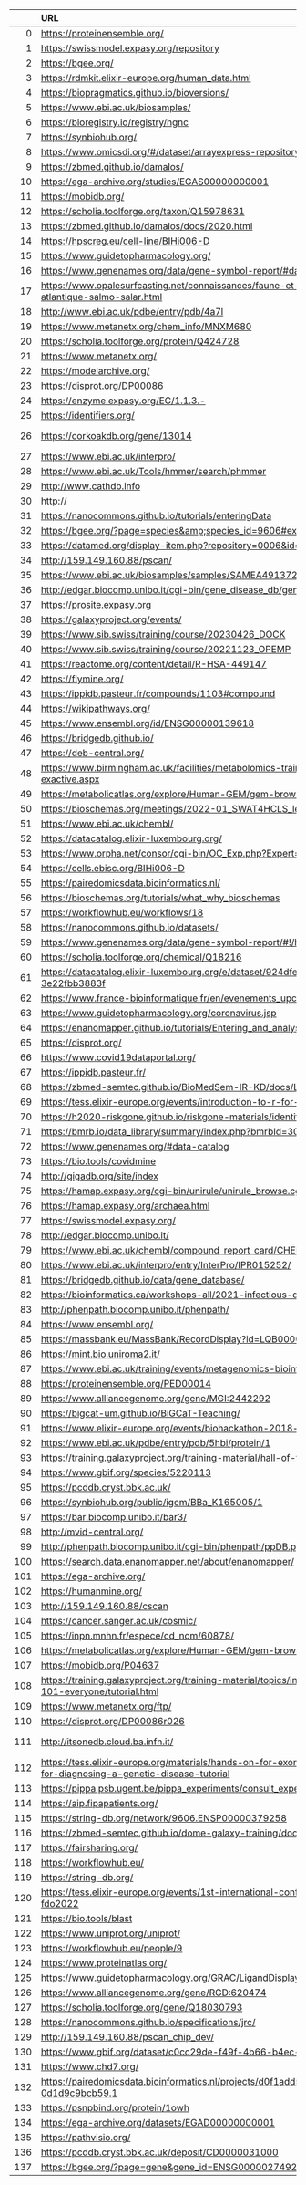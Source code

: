 |     | URL                                                                                                                            |   HTTP_status |   nb_triples |   has_conforms_to | info                                                           |
|----:|:-------------------------------------------------------------------------------------------------------------------------------|--------------:|-------------:|------------------:|:---------------------------------------------------------------|
|   0 | https://proteinensemble.org/                                                                                                   |           200 |            0 |                 0 | nan                                                            |
|   1 | https://swissmodel.expasy.org/repository                                                                                       |           200 |          417 |                 0 | nan                                                            |
|   2 | https://bgee.org/                                                                                                              |           301 |           41 |                 1 | nan                                                            |
|   3 | https://rdmkit.elixir-europe.org/human_data.html                                                                               |           200 |          129 |                 0 | nan                                                            |
|   4 | https://biopragmatics.github.io/bioversions/                                                                                   |           200 |           11 |                 0 | nan                                                            |
|   5 | https://www.ebi.ac.uk/biosamples/                                                                                              |           200 |           19 |                 0 | nan                                                            |
|   6 | https://bioregistry.io/registry/hgnc                                                                                           |           200 |           25 |                 1 | nan                                                            |
|   7 | https://synbiohub.org/                                                                                                         |           200 |            2 |                 0 | nan                                                            |
|   8 | https://www.omicsdi.org/#/dataset/arrayexpress-repository/E-MTAB-6848                                                          |           200 |           38 |                 0 | nan                                                            |
|   9 | https://zbmed.github.io/damalos/                                                                                               |           200 |           75 |                 0 | nan                                                            |
|  10 | https://ega-archive.org/studies/EGAS00000000001                                                                                |           200 |           42 |                 0 | nan                                                            |
|  11 | https://mobidb.org/                                                                                                            |           200 |           69 |                 1 | nan                                                            |
|  12 | https://scholia.toolforge.org/taxon/Q15978631                                                                                  |           200 |            7 |                 1 | nan                                                            |
|  13 | https://zbmed.github.io/damalos/docs/2020.html                                                                                 |           200 |            8 |                 1 | nan                                                            |
|  14 | https://hpscreg.eu/cell-line/BIHi006-D                                                                                         |           200 |           62 |                 1 | nan                                                            |
|  15 | https://www.guidetopharmacology.org/                                                                                           |           200 |           61 |                 0 | nan                                                            |
|  16 | https://www.genenames.org/data/gene-symbol-report/#data-set                                                                    |           200 |           37 |                 1 | nan                                                            |
|  17 | https://www.opalesurfcasting.net/connaissances/faune-et-flore/le-saumon-de-l-atlantique-salmo-salar.html                       |           403 |            1 |                 0 | nan                                                            |
|  18 | http://www.ebi.ac.uk/pdbe/entry/pdb/4a7l                                                                                       |           301 |            1 |                 0 | nan                                                            |
|  19 | https://www.metanetx.org/chem_info/MNXM680                                                                                     |           200 |           71 |                 1 | nan                                                            |
|  20 | https://scholia.toolforge.org/protein/Q424728                                                                                  |           200 |            7 |                 1 | nan                                                            |
|  21 | https://www.metanetx.org/                                                                                                      |           200 |           49 |                 1 | nan                                                            |
|  22 | https://modelarchive.org/                                                                                                      |           200 |           34 |                 0 | nan                                                            |
|  23 | https://disprot.org/DP00086                                                                                                    |           200 |          763 |                 1 | nan                                                            |
|  24 | https://enzyme.expasy.org/EC/1.1.3.-                                                                                           |           200 |           28 |                 0 | nan                                                            |
|  25 | https://identifiers.org/                                                                                                       |           200 |           27 |                 0 | nan                                                            |
|  26 | https://corkoakdb.org/gene/13014                                                                                               |           nan |          nan |               nan | Time out when accessing url: https://corkoakdb.org/gene/13014  |
|  27 | https://www.ebi.ac.uk/interpro/                                                                                                |           200 |          214 |                 0 | nan                                                            |
|  28 | https://www.ebi.ac.uk/Tools/hmmer/search/phmmer                                                                                |           200 |           19 |                 0 | nan                                                            |
|  29 | http://www.cathdb.info                                                                                                         |           200 |           80 |                 0 | nan                                                            |
|  30 | http://                                                                                                                        |           nan |          nan |               nan | Invalid url: http://                                           |
|  31 | https://nanocommons.github.io/tutorials/enteringData                                                                           |           301 |           56 |                 1 | nan                                                            |
|  32 | https://bgee.org/?page=species&amp;species_id=9606#expr-calls                                                                  |           301 |           41 |                 1 | nan                                                            |
|  33 | https://datamed.org/display-item.php?repository=0006&id=59139ef65152c62a9fc18ff7                                               |           404 |            0 |                 0 | nan                                                            |
|  34 | http://159.149.160.88/pscan/                                                                                                   |           200 |            0 |                 0 | nan                                                            |
|  35 | https://www.ebi.ac.uk/biosamples/samples/SAMEA491372                                                                           |           200 |            0 |                 0 | nan                                                            |
|  36 | http://edgar.biocomp.unibo.it/cgi-bin/gene_disease_db/gene.py?gene=A2M                                                         |           200 |          260 |                 1 | nan                                                            |
|  37 | https://prosite.expasy.org                                                                                                     |           200 |           29 |                 0 | nan                                                            |
|  38 | https://galaxyproject.org/events/                                                                                              |           200 |            0 |                 0 | nan                                                            |
|  39 | https://www.sib.swiss/training/course/20230426_DOCK                                                                            |           200 |          119 |                 1 | nan                                                            |
|  40 | https://www.sib.swiss/training/course/20221123_OPEMP                                                                           |           200 |          255 |                 1 | nan                                                            |
|  41 | https://reactome.org/content/detail/R-HSA-449147                                                                               |           200 |          108 |                 0 | nan                                                            |
|  42 | https://flymine.org/                                                                                                           |           301 |            0 |                 0 | nan                                                            |
|  43 | https://ippidb.pasteur.fr/compounds/1103#compound                                                                              |           200 |            0 |                 0 | nan                                                            |
|  44 | https://wikipathways.org/                                                                                                      |           301 |            0 |                 0 | nan                                                            |
|  45 | https://www.ensembl.org/id/ENSG00000139618                                                                                     |           302 |            0 |                 0 | nan                                                            |
|  46 | https://bridgedb.github.io/                                                                                                    |           301 |           12 |                 1 | nan                                                            |
|  47 | https://deb-central.org/                                                                                                       |           405 |            0 |                 0 | nan                                                            |
|  48 | https://www.birmingham.ac.uk/facilities/metabolomics-training-centre/courses/q-exactive.aspx                                   |           301 |           32 |                 0 | nan                                                            |
|  49 | https://metabolicatlas.org/explore/Human-GEM/gem-browser/gene/ENSG00000078237                                                  |           403 |           23 |                 1 | nan                                                            |
|  50 | https://bioschemas.org/meetings/2022-01_SWAT4HCLS_leiden                                                                       |           200 |           54 |                 1 | nan                                                            |
|  51 | https://www.ebi.ac.uk/chembl/                                                                                                  |           200 |          264 |                 0 | nan                                                            |
|  52 | https://datacatalog.elixir-luxembourg.org/                                                                                     |           200 |            0 |                 0 | nan                                                            |
|  53 | https://www.orpha.net/consor/cgi-bin/OC_Exp.php?Expert=141189&lng=en                                                           |           200 |           33 |                 0 | nan                                                            |
|  54 | https://cells.ebisc.org/BIHi006-D                                                                                              |           301 |           58 |                 1 | nan                                                            |
|  55 | https://pairedomicsdata.bioinformatics.nl/                                                                                     |           200 |           28 |                 1 | nan                                                            |
|  56 | https://bioschemas.org/tutorials/what_why_bioschemas                                                                           |           200 |           43 |                 1 | nan                                                            |
|  57 | https://workflowhub.eu/workflows/18                                                                                            |           200 |           65 |                 1 | nan                                                            |
|  58 | https://nanocommons.github.io/datasets/                                                                                        |           200 |           35 |                 1 | nan                                                            |
|  59 | https://www.genenames.org/data/gene-symbol-report/#!/hgnc_id/HGNC:37133                                                        |           200 |           37 |                 1 | nan                                                            |
|  60 | https://scholia.toolforge.org/chemical/Q18216                                                                                  |           200 |           10 |                 1 | nan                                                            |
|  61 | https://datacatalog.elixir-luxembourg.org/e/dataset/924dfe7a-71e8-11eb-bafe-3e22fbb3883f                                       |           200 |            0 |                 0 | nan                                                            |
|  62 | https://www.france-bioinformatique.fr/en/evenements_upcoming                                                                   |           404 |            0 |                 0 | nan                                                            |
|  63 | https://www.guidetopharmacology.org/coronavirus.jsp                                                                            |           302 |            7 |                 1 | nan                                                            |
|  64 | https://enanomapper.github.io/tutorials/Entering_and_analysing_nano_safety_data/readme.html                                    |           200 |           49 |                 1 | nan                                                            |
|  65 | https://disprot.org/                                                                                                           |           200 |           64 |                 1 | nan                                                            |
|  66 | https://www.covid19dataportal.org/                                                                                             |           200 |           77 |                 0 | nan                                                            |
|  67 | https://ippidb.pasteur.fr/                                                                                                     |           200 |           15 |                 0 | nan                                                            |
|  68 | https://zbmed-semtec.github.io/BioMedSem-IR-KD/docs/Lesson1.html                                                               |           200 |           76 |                 1 | nan                                                            |
|  69 | https://tess.elixir-europe.org/events/introduction-to-r-for-biologists-online                                                  |           200 |           64 |                 1 | nan                                                            |
|  70 | https://h2020-riskgone.github.io/riskgone-materials/identifiers_and_guidance.html                                              |           200 |           14 |                 1 | nan                                                            |
|  71 | https://bmrb.io/data_library/summary/index.php?bmrbId=30309                                                                    |           200 |           65 |                 0 | nan                                                            |
|  72 | https://www.genenames.org/#data-catalog                                                                                        |           200 |           37 |                 1 | nan                                                            |
|  73 | https://bio.tools/covidmine                                                                                                    |           200 |           15 |                 1 | nan                                                            |
|  74 | http://gigadb.org/site/index                                                                                                   |           200 |           14 |                 0 | nan                                                            |
|  75 | https://hamap.expasy.org/cgi-bin/unirule/unirule_browse.cgi                                                                    |           200 |           30 |                 0 | nan                                                            |
|  76 | https://hamap.expasy.org/archaea.html                                                                                          |           200 |           28 |                 0 | nan                                                            |
|  77 | https://swissmodel.expasy.org/                                                                                                 |           200 |           93 |                 0 | nan                                                            |
|  78 | http://edgar.biocomp.unibo.it/                                                                                                 |           302 |           43 |                 1 | nan                                                            |
|  79 | https://www.ebi.ac.uk/chembl/compound_report_card/CHEMBL59/                                                                    |           200 |           91 |                 0 | nan                                                            |
|  80 | https://www.ebi.ac.uk/interpro/entry/InterPro/IPR015252/                                                                       |           200 |           78 |                 0 | nan                                                            |
|  81 | https://bridgedb.github.io/data/gene_database/                                                                                 |           301 |           18 |                 1 | nan                                                            |
|  82 | https://bioinformatics.ca/workshops-all/2021-infectious-disease-epidemiology-analysis/                                         |           200 |          110 |                 0 | nan                                                            |
|  83 | http://phenpath.biocomp.unibo.it/phenpath/                                                                                     |           200 |           48 |                 1 | nan                                                            |
|  84 | https://www.ensembl.org/                                                                                                       |           302 |           46 |                 1 | nan                                                            |
|  85 | https://massbank.eu/MassBank/RecordDisplay?id=LQB00001&dsn=RIKEN_IMS                                                           |           301 |           13 |                 1 | nan                                                            |
|  86 | https://mint.bio.uniroma2.it/                                                                                                  |           200 |           88 |                 0 | nan                                                            |
|  87 | https://www.ebi.ac.uk/training/events/metagenomics-bioinformatics-2022/                                                        |           200 |           81 |                 0 | nan                                                            |
|  88 | https://proteinensemble.org/PED00014                                                                                           |           200 |            0 |                 0 | nan                                                            |
|  89 | https://www.alliancegenome.org/gene/MGI:2442292                                                                                |           200 |            8 |                 0 | nan                                                            |
|  90 | https://bigcat-um.github.io/BiGCaT-Teaching/                                                                                   |           200 |            7 |                 1 | nan                                                            |
|  91 | https://www.elixir-europe.org/events/biohackathon-2018-paris                                                                   |           301 |           42 |                 0 | nan                                                            |
|  92 | https://www.ebi.ac.uk/pdbe/entry/pdb/5hbi/protein/1                                                                            |           200 |            2 |                 0 | nan                                                            |
|  93 | https://training.galaxyproject.org/training-material/hall-of-fame/hexylena/                                                    |           200 |           29 |                 1 | nan                                                            |
|  94 | https://www.gbif.org/species/5220113                                                                                           |           200 |          207 |                 1 | nan                                                            |
|  95 | https://pcddb.cryst.bbk.ac.uk/                                                                                                 |           200 |           68 |                 0 | nan                                                            |
|  96 | https://synbiohub.org/public/igem/BBa_K165005/1                                                                                |           200 |            2 |                 0 | nan                                                            |
|  97 | https://bar.biocomp.unibo.it/bar3/                                                                                             |           200 |           86 |                 0 | nan                                                            |
|  98 | http://mvid-central.org/                                                                                                       |           302 |          112 |                 0 | nan                                                            |
|  99 | http://phenpath.biocomp.unibo.it/cgi-bin/phenpath/ppDB.py                                                                      |           200 |           43 |                 1 | nan                                                            |
| 100 | https://search.data.enanomapper.net/about/enanomapper/                                                                         |           200 |            8 |                 0 | nan                                                            |
| 101 | https://ega-archive.org/                                                                                                       |           200 |           74 |                 0 | nan                                                            |
| 102 | https://humanmine.org/                                                                                                         |           200 |          381 |                 0 | nan                                                            |
| 103 | http://159.149.160.88/cscan                                                                                                    |           301 |            0 |                 0 | nan                                                            |
| 104 | https://cancer.sanger.ac.uk/cosmic/                                                                                            |           200 |           18 |                 0 | nan                                                            |
| 105 | https://inpn.mnhn.fr/espece/cd_nom/60878/                                                                                      |           200 |          444 |                 1 | nan                                                            |
| 106 | https://metabolicatlas.org/explore/Human-GEM/gem-browser/metabolite/MAM00217c                                                  |           403 |           24 |                 1 | nan                                                            |
| 107 | https://mobidb.org/P04637                                                                                                      |           200 |           77 |                 1 | nan                                                            |
| 108 | https://training.galaxyproject.org/training-material/topics/introduction/tutorials/galaxy-intro-101-everyone/tutorial.html     |           200 |          340 |                 1 | nan                                                            |
| 109 | https://www.metanetx.org/ftp/                                                                                                  |           200 |            0 |                 0 | nan                                                            |
| 110 | https://disprot.org/DP00086r026                                                                                                |           200 |           54 |                 1 | nan                                                            |
| 111 | http://itsonedb.cloud.ba.infn.it/                                                                                              |           nan |          nan |               nan | Time out when accessing url: http://itsonedb.cloud.ba.infn.it/ |
| 112 | https://tess.elixir-europe.org/materials/hands-on-for-exome-sequencing-data-analysis-for-diagnosing-a-genetic-disease-tutorial |           200 |           74 |                 1 | nan                                                            |
| 113 | https://pippa.psb.ugent.be/pippa_experiments/consult_experiment_basic_info/55                                                  |           200 |         9676 |                 0 | nan                                                            |
| 114 | https://aip.fipapatients.org/                                                                                                  |           200 |            0 |                 0 | nan                                                            |
| 115 | https://string-db.org/network/9606.ENSP00000379258                                                                             |           200 |           84 |                 1 | nan                                                            |
| 116 | https://zbmed-semtec.github.io/dome-galaxy-training/docs/DOME.html                                                             |           200 |           82 |                 1 | nan                                                            |
| 117 | https://fairsharing.org/                                                                                                       |           200 |          104 |                 0 | nan                                                            |
| 118 | https://workflowhub.eu/                                                                                                        |           200 |           45 |                 1 | nan                                                            |
| 119 | https://string-db.org/                                                                                                         |           200 |          352 |                 1 | nan                                                            |
| 120 | https://tess.elixir-europe.org/events/1st-international-conference-on-fair-digital-objects-fdo2022                             |           200 |           57 |                 1 | nan                                                            |
| 121 | https://bio.tools/blast                                                                                                        |           200 |           37 |                 1 | nan                                                            |
| 122 | https://www.uniprot.org/uniprot/                                                                                               |           200 |            9 |                 0 | nan                                                            |
| 123 | https://workflowhub.eu/people/9                                                                                                |           200 |           19 |                 1 | nan                                                            |
| 124 | https://www.proteinatlas.org/                                                                                                  |           200 |          347 |                 0 | nan                                                            |
| 125 | https://www.guidetopharmacology.org/GRAC/LigandDisplayForward?ligandId=8299                                                    |           200 |           12 |                 1 | nan                                                            |
| 126 | https://www.alliancegenome.org/gene/RGD:620474                                                                                 |           200 |            8 |                 0 | nan                                                            |
| 127 | https://scholia.toolforge.org/gene/Q18030793                                                                                   |           200 |            8 |                 1 | nan                                                            |
| 128 | https://nanocommons.github.io/specifications/jrc/                                                                              |           200 |            7 |                 1 | nan                                                            |
| 129 | http://159.149.160.88/pscan_chip_dev/                                                                                          |           200 |            0 |                 0 | nan                                                            |
| 130 | https://www.gbif.org/dataset/c0cc29de-f49f-4b66-b4ec-c83afbb7101d                                                              |           200 |          154 |                 1 | nan                                                            |
| 131 | https://www.chd7.org/                                                                                                          |           405 |           98 |                 0 | nan                                                            |
| 132 | https://pairedomicsdata.bioinformatics.nl/projects/d0f1add5-5b16-4f78-9b93-0d1d9c9bcb59.1                                      |           200 |           40 |                 1 | nan                                                            |
| 133 | https://psnpbind.org/protein/1owh                                                                                              |           200 |           10 |                 1 | nan                                                            |
| 134 | https://ega-archive.org/datasets/EGAD00000000001                                                                               |           200 |           50 |                 0 | nan                                                            |
| 135 | https://pathvisio.org/                                                                                                         |           200 |           12 |                 1 | nan                                                            |
| 136 | https://pcddb.cryst.bbk.ac.uk/deposit/CD0000031000                                                                             |           200 |           45 |                 0 | nan                                                            |
| 137 | https://bgee.org/?page=gene&gene_id=ENSG00000274928                                                                            |           301 |           21 |                 1 | nan                                                            |